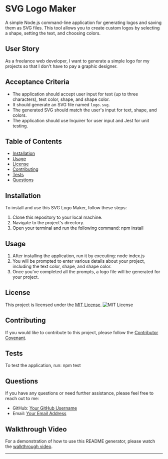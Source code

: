# SVG Logo Maker

A simple Node.js command-line application for generating logos and saving them as SVG files. This tool allows you to create custom logos by selecting a shape, setting the text, and choosing colors.

## User Story

As a freelance web developer, I want to generate a simple logo for my projects so that I don't have to pay a graphic designer.

## Acceptance Criteria

- The application should accept user input for text (up to three characters), text color, shape, and shape color.
- It should generate an SVG file named `logo.svg`.
- The generated SVG should match the user's input for text, shape, and colors.
- The application should use Inquirer for user input and Jest for unit testing.


## Table of Contents
- [Installation](#installation)
- [Usage](#usage)
- [License](#license)
- [Contributing](#contributing)
- [Tests](#tests)
- [Questions](#questions)

## Installation
To install and use this SVG Logo Maker, follow these steps:
1. Clone this repository to your local machine.
2. Navigate to the project's directory.
3. Open your terminal and run the following command: npm install

## Usage
1. After installing the application, run it by executing: node index.js
2. You will be prompted to enter various details about your project, including the text color, shape, and shape color.
3. Once you've completed all the prompts, a logo file will be generated for your project.

## License
This project is licensed under the [MIT License](https://opensource.org/licenses/MIT).
![MIT License](https://img.shields.io/badge/License-MIT-blue.svg)

## Contributing
If you would like to contribute to this project, please follow the [Contributor Covenant](https://www.contributor-covenant.org/).

## Tests
To test the application, run: npm test

## Questions
If you have any questions or need further assistance, please feel free to reach out to me:

- GitHub: [Your GitHub Username](https://github.com/YourGitHubUsername)
- Email: [Your Email Address](mailto:youremail@example.com)

## Walkthrough Video
For a demonstration of how to use this README generator, please watch the [walkthrough video](https://drive.google.com/file/d/1mPNAlsewinONBI_nHmc1lKVz80aHP9RF/view).

---


